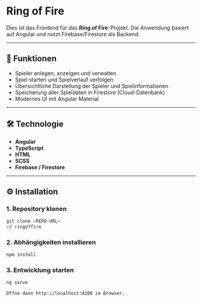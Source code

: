 # Ring of Fire

Dies ist das Frontend für das **Ring of Fire**-Projekt. Die Anwendung basiert auf Angular und nutzt Firebase/Firestore als Backend.

---

## 🚀 Funktionen

- Spieler anlegen, anzeigen und verwalten
- Spiel starten und Spielverlauf verfolgen
- Übersichtliche Darstellung der Spieler und Spielinformationen
- Speicherung aller Spieldaten in Firestore (Cloud-Datenbank)
- Modernes UI mit Angular Material

---

## 🛠️ Technologie

- **Angular**  
- **TypeScript**  
- **HTML**  
- **SCSS**  
- **Firebase / Firestore**

---

## ⚙️ Installation

### 1. Repository klonen
```bash
git clone <REPO-URL>
cd ringoffire
```

### 2. Abhängigkeiten installieren
```bash
npm install
```

### 3. Entwicklung starten
```bash
ng serve
```
```bash
Öffne dann http://localhost:4200 im Browser.
```

